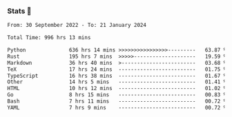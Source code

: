 ### Stats 👋
<!--START_SECTION:waka-->

```txt
From: 30 September 2022 - To: 21 January 2024

Total Time: 996 hrs 13 mins

Python              636 hrs 14 mins >>>>>>>>>>>>>>>>---------   63.87 %
Rust                195 hrs 7 mins  >>>>>--------------------   19.59 %
Markdown            36 hrs 40 mins  >------------------------   03.68 %
TeX                 17 hrs 24 mins  -------------------------   01.75 %
TypeScript          16 hrs 38 mins  -------------------------   01.67 %
Other               14 hrs 5 mins   -------------------------   01.41 %
HTML                10 hrs 12 mins  -------------------------   01.02 %
Go                  8 hrs 15 mins   -------------------------   00.83 %
Bash                7 hrs 11 mins   -------------------------   00.72 %
YAML                7 hrs 9 mins    -------------------------   00.72 %
```

<!--END_SECTION:waka-->

<!--
**buhaytza2005/buhaytza2005** is a ✨ _special_ ✨ repository because its `README.md` (this file) appears on your GitHub profile.

Here are some ideas to get you started:

- 🔭 I’m currently working on ...
- 🌱 I’m currently learning ...
- 👯 I’m looking to collaborate on ...
- 🤔 I’m looking for help with ...
- 💬 Ask me about ...
- 📫 How to reach me: ...
- 😄 Pronouns: ...
- ⚡ Fun fact: ...
-->



